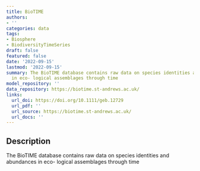 ```yaml
---
title: BioTIME
authors:
- ''
categories: data
tags:
- Biosphere
- BiodiversityTimeSeries
draft: false
featured: false
date: '2022-09-15'
lastmod: '2022-09-15'
summary: The BioTIME database contains raw data on species identities and abundances
  in eco- logical assemblages through time
model_repository: ''
data_repository: https://biotime.st-andrews.ac.uk/
links:
  url_doi: https://doi.org/10.1111/geb.12729
  url_pdf: ''
  url_source: https://biotime.st-andrews.ac.uk/
  url_docs: ''
---
```


## Description

The BioTIME database contains raw data on species identities and abundances in eco- logical assemblages through time

